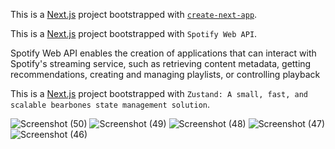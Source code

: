 This is a [Next.js](https://nextjs.org/) project bootstrapped with [`create-next-app`](https://github.com/vercel/next.js/tree/canary/packages/create-next-app).

This is a [Next.js](https://nextjs.org/) project bootstrapped with `Spotify Web API`.

Spotify Web API enables the creation of applications that can interact with Spotify's streaming service, such as retrieving content metadata, getting recommendations, creating and managing playlists, or controlling playback

This is a [Next.js](https://nextjs.org/) project bootstrapped with `Zustand: A small, fast, and scalable bearbones state management solution`.

![Screenshot (50)](https://github.com/nikitenko1/trpc-no-3-api-spotify/assets/20661870/be4dafcd-8465-4786-ac24-810c2ceda5ee)
![Screenshot (49)](https://github.com/nikitenko1/trpc-no-3-api-spotify/assets/20661870/6d437f00-8fc0-4b3a-8b16-e7122ab40757)
![Screenshot (48)](https://github.com/nikitenko1/trpc-no-3-api-spotify/assets/20661870/c0038c74-b85f-4bcf-9d9b-22529dfd0f41)
![Screenshot (47)](https://github.com/nikitenko1/trpc-no-3-api-spotify/assets/20661870/8d93ebee-9535-4ff9-b138-f2ab06a8d5e7)
![Screenshot (46)](https://github.com/nikitenko1/trpc-no-3-api-spotify/assets/20661870/dbd60e86-7074-456b-91ae-a8412f1015f8)




